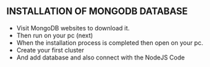 ## INSTALLATION OF MONGODB DATABASE
- Visit MongoDB websites to download it.
- Then run on your pc (next)
- When the installation process is completed then open on your pc.
- Create your first cluster
- And add database and also connect with the NodeJS Code